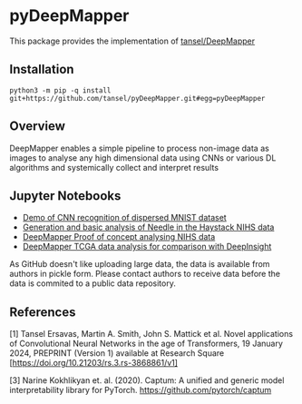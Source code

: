 # pyDeepMapper

This package provides the implementation of 
[tansel/DeepMapper](https://github.com/tansel/DeepMapper) 


## Installation
    python3 -m pip -q install git+https://github.com/tansel/pyDeepMapper.git#egg=pyDeepMapper

## Overview

DeepMapper enables a simple pipeline to process non-image data as images to analyse any high dimensional data using CNNs or various DL algorithms and systemically collect and interpret results 


## Jupyter Notebooks

* [Demo of CNN recognition of dispersed MNIST dataset](./pytorch-mnist-resnet18-shuffle-demo.ipynb)
* [Generation and basic analysis of Needle in the Haystack NIHS data](./deepmap_pytorch_poc_nihs_data_generation.ipynb)
* [DeepMapper Proof of concept analysing NIHS data](./deepmapper_pytorch-proof-of-concept.ipynb)
* [DeepMapper TCGA data analysis for comparison with DeepInsight](./deepmapper_pytorch-TCGAData.ipynb)

As GitHub doesn't like uploading large data, the data is available from authors in pickle form. Please contact authors to receive data before the data is commited to a public data repository.

## References

<a id="1">\[1\]</a>
Tansel Ersavas, Martin A. Smith, John S. Mattick et al. Novel applications of Convolutional Neural Networks in the age of Transformers, 19 January 2024, PREPRINT (Version 1) available at Research Square [https://doi.org/10.21203/rs.3.rs-3868861/v1]


<a id="2">\[3\]</a>
Narine Kokhlikyan et. al. (2020). Captum: A unified and generic model interpretability library for PyTorch. https://github.com/pytorch/captum

